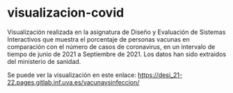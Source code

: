 # visualizacion-covid
Visualización realizada en la asignatura de Diseño y Evaluación de Sistemas Interactivos que muestra el porcentaje de personas vacunas en comparación con el número de casos de coronavirus, en un intervalo de tiempo de junio de 2021 a Septiembre de 2021.
Los datos han sido extraidos del ministerio de sanidad.

Se puede ver la visualización en este enlace:
https://desi_21-22.pages.gitlab.inf.uva.es/vacunavsinfeccion/

